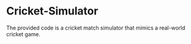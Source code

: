 # Cricket-Simulator
The provided code is a cricket match simulator that mimics a real-world cricket game. 

